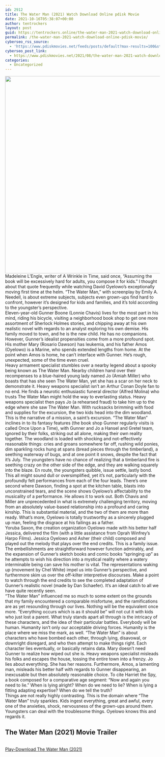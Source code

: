 ```yaml
---
id: 2912
title: The Water Man (2021) Watch Download Online pdisk Movie
date: 2021-10-16T05:38:07+00:00
author: tentrockers
layout: post
guid: https://tentrockers.online/the-water-man-2021-watch-download-online-pdisk-movie/
permalink: /the-water-man-2021-watch-download-online-pdisk-movie/
cyberseo_rss_source:
  - 'https://www.pdiskmovies.net/feeds/posts/default?max-results=100&start-index=701'
cyberseo_post_link:
  - https://www.pdiskmovies.net/2021/08/the-water-man-2021-watch-download.html
categories:
  - Uncategorized
---
```

<div class="separator">
  <a href="https://1.bp.blogspot.com/-LLd8TJlCdgI/YSyaqEmFZCI/AAAAAAAAAhM/vzbtmgZPjvYiNlx2UHaQ3UnT8kqNNp7iwCLcBGAsYHQ/s500/The%2BWater%2BMan%2B%25282021%2529%2BWatch%2BDownload%2BOnline%2Bpdisk%2BMovie.jpg" imageanchor="1"><img loading="lazy" border="0" data-original-height="500" data-original-width="500" height="640" src="https://1.bp.blogspot.com/-LLd8TJlCdgI/YSyaqEmFZCI/AAAAAAAAAhM/vzbtmgZPjvYiNlx2UHaQ3UnT8kqNNp7iwCLcBGAsYHQ/w640-h640/The%2BWater%2BMan%2B%25282021%2529%2BWatch%2BDownload%2BOnline%2Bpdisk%2BMovie.jpg" width="640" /></a>
</div>



<div>
  <div>
    <span>Madeleine L&#8217;Engle, writer of A Wrinkle in Time, said once, &#8220;Assuming the book will be excessively hard for adults, you compose it for kids.&#8221; I thought about that quote frequently while watching David Oyelowo&#8217;s exceptionally moving first time at the helm. &#8220;The Water Man,&#8221; with screenplay by Emily A. Needell, is about extreme subjects, subjects even grown-ups find hard to confront, however it&#8217;s designed for kids and families, and it&#8217;s told according to the youngster&#8217;s perspective.&nbsp;</span>
  </div>
  
  <div>
    <span>Eleven-year-old Gunner Boone (Lonnie Chavis) lives for the most part in his mind, riding his bicycle, visiting a neighborhood book shop to get one more assortment of Sherlock Holmes stories, and chipping away at his own realistic novel with regards to an analyst exploring his own demise. His family moved to town, and he is the new child. He has no companions. However, Gunner&#8217;s idealist propensities come from a more profound spot. His mother Mary (Rosario Dawson) has leukemia, and his father Amos (Oyelowo) is a Marine, who spends extended lengths from home. At the point when Amos is home, he can&#8217;t interface with Gunner. He&#8217;s rough, unexpected, some of the time even cruel.&nbsp;</span>
  </div>
  
  <div>
    <span>Heavy armament specialist stumbles over a nearby legend about a spooky being known as The Water Man. Nearby children hand over their recompenses to a blue-haired young lady named Jo (Amiah Miller) who boasts that has she seen The Water Man, yet she has a scar on her neck to demonstrate it. Heavy weapons specialist isn&#8217;t an Arthur Conan Doyle fan to no end. He finds a neurotic enthusiastic funeral director (Alfred Molina) who trusts The Water Man might hold the way to everlasting status. Heavy weapons specialist then pays Jo (a rehearsed fraud) to take him up to the edge where she saw The Water Man. With rucksacks brimming with food and supplies for the excursion, the two kids head into the dim woodland.&nbsp;</span>
  </div>
  
  <div>
    <span>This is the narrative of a mission, a saint&#8217;s excursion. &#8220;The Water Man&#8221; inclines in to its fantasy features (the book shop Gunner regularly visits is called Once Upon a Time), with Gunner and Jo a Hansel and Gretel team, ignored by their folks, striking out all alone, making their own reality together. The woodland is loaded with shocking and not-effectively reasonable things: cries and groans somewhere far off, rushing wild ponies, dim sparkling rocks hung at spans (bread pieces through the timberland), a seething waterway of bugs, and at one point it snows, despite the fact that it&#8217;s July. The youngsters have no chance of realizing that a timberland fire is seething crazy on the other side of the edge, and they are walking squarely into the blaze. En route, the youngsters quibble, issue settle, lastly bond.&nbsp;</span>
  </div>
  
  <div>
    <span>This all might sound dull or oversimplified, yet it&#8217;s not, particularly with the profoundly felt performances from each of the four leads. There&#8217;s one second where Dawson, finding a spot at the kitchen table, blasts into unconstrained tears, and the scene shows Oyelowo&#8217;s affectability to the musicality of a performance. He allows it to work out. Both Chavis and Miller are unprecedented in what is extremely challenging territory, moving from an absolutely value-based relationship into a profound and caring kinship. This is substantial material, and the two of them are more than ready. What&#8217;s more, Oyelowo is totally trustworthy as a sincerely plugged up man, feeling the disgrace at his failings as a father.&nbsp;</span>
  </div>
  
  <div>
    <span>Yoruba Saxon, the creation organization Oyelowo made with his better half Jessica, delivered the film (with a little assistance from Oprah Winfrey&#8217;s Harpo Films). Jessica Oyelowo and Asher (their child) composed and played out the melody that plays over the end credits. This is a family issue. The embellishments are straightforward however function admirably, and the expansion of Gunner&#8217;s sketch books and comic books &#8220;springing up&#8221; as he attempts to wish his direction into a mystical reality where a watery interminable being can save his mother is vital. The representations waking up (movement by Chel White) impel us into Gunner&#8217;s perspective, and furthermore skim us over the off-kilter interpretive discourses. Make a point to watch through the end credits to see the completed adaptation of Gunner&#8217;s realistic novel (made by Dan Schaefer). It&#8217;s an ideal catch to all we have quite recently seen.&nbsp;</span>
  </div>
  
  <div>
    <span>&#8220;The Water Man&#8221; influenced me so much to some extent on the grounds that my family encountered a comparable misfortune, and the ramifications are as yet resounding through our lives. Nothing will be the equivalent once more. &#8220;Everything occurs which is as it should be&#8221; will not cut it with kids who just lost a parent. What truly stands apart all through is the intricacy of these characters, and the idea of their particular battles. Everybody will be human. Humanity isn&#8217;t only our acceptable driving forces. Humanity is the place where we miss the mark, as well. &#8220;The Water Man&#8221; is about characters who have bombed each other, through lying, disavowal, or downright disregard, and who then attempt to make things right. Each character lies eventually, or basically retains data. Mary doesn&#8217;t need Gunner to realize how wiped out she is. Heavy weapons specialist misleads his folks and escapes the house, tossing the entire town into a frenzy. Jo lies about everything. She has her reasons. Furthermore, Amos, a lamenting man, misleads his better half with regards to Gunner disappearing, an inexcusable but then absolutely reasonable choice. To cite Harriet the Spy, a book composed for a comparative age segment: &#8220;Now and again you need to lie.&#8221; When is lying alright? When do we need to lie? When is lying a fitting adapting expertise? When do we tell the truth?&nbsp;</span>
  </div>
  
  <div>
    <span>Things are not really highly contrasting. This is the domain where &#8220;The Water Man&#8221; truly sparkles. Kids ingest everything, great and awful, every one of the anxieties, shock, nervousness of the grown-ups around them. Youngsters can deal with the troublesome things. Oyelowo knows this and regards it.</span>
  </div>
</div>

<div>
  <h2>
    <span>The Water Man (2021) Movie Trailer</span>
  </h2>
</div>

  
<a href="https://kofilink.com/1/bnYyanN0MDAyemFp?dn=1" onclick="window.open('https://kofilink.com/1/bnYyanN0MDAyemFp?dn=1','popup','width=600,height=600'); return false;" target="popup" rel="noopener"><br /> Play-Download The Water Man (2021)<br /> </a>